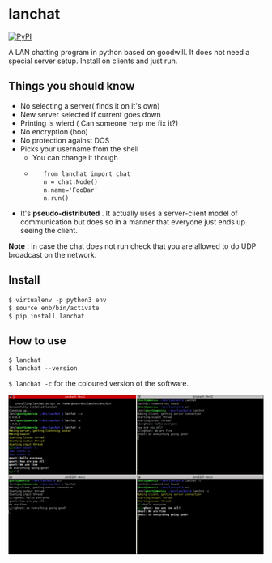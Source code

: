 lanchat
====

[![PyPI](https://badge.fury.io/py/lanchat.svg)](http://badge.fury.io/py/lanchat)

A LAN chatting program in python based on goodwill. It does not need a special
server setup. Install on clients and just run.

Things you should know
----------------------

- No selecting a server( finds it on it's own)
- New server selected if current goes down
- Printing is wierd ( Can someone help me fix it?)
- No encryption (boo)
- No protection against DOS
- Picks your username from the shell
    * You can change it though
    * ```
         from lanchat import chat
         n = chat.Node()
         n.name='FooBar'
         n.run()
      ```
- It's **pseudo-distributed** . It actually uses a server-client model of communication
  but does so in a manner that everyone just ends up seeing the client.


**Note** : In case the chat does not run check that you are allowed to do UDP broadcast on the network.


Install
-------

```
$ virtualenv -p python3 env
$ source enb/bin/activate
$ pip install lanchat
```

How to use
----------

```
$ lanchat
$ lanchat --version
```

`$ lanchat -c` for the coloured version of the software.

![Screenshot](screenshot.png)
